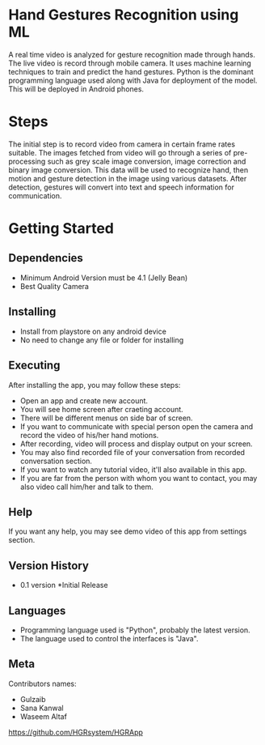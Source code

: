 #  Hand Gestures Recognition using ML

A real time video is analyzed for gesture recognition made through hands. The live video is record through mobile camera. It uses machine learning techniques to train and predict the hand gestures. Python is the dominant programming language used along with Java for deployment of the model. This will be deployed in Android phones.

# Steps
The initial step is to record video from camera in certain frame rates suitable. The images fetched from video will go through a series of pre-processing such as grey scale image conversion, image correction and binary image conversion. This data will be used to recognize hand, then motion and gesture detection in the image using various datasets. After detection, gestures will convert into text and speech information for communication. 


# Getting Started 

## Dependencies 
   * Minimum Android Version must be  4.1 (Jelly Bean) 
   * Best Quality Camera

## Installing 
   * Install from playstore on any android device
   * No need to change any file or folder for installing

## Executing
After installing the app, you may follow these steps:
   * Open an app and create new account.
   * You will see home screen after craeting account.
   * There will be different menus on side bar of screen.
   * If you want to communicate with special person open the camera and record the video of his/her hand motions.
   * After recording, video will process and display output on your screen.
   * You may also find recorded file of your conversation from recorded conversation section.
   * If you want to watch any tutorial video, it'll also available in this app.
   * If you are far from the person with whom you want to contact, you may also video call him/her and talk to them.

## Help
If you want any help, you may see demo video of this app from settings section.

## Version History
   * 0.1 version 
       *Initial Release
       
## Languages 
   * Programming language used is "Python", probably the latest version.
   * The language used to control the interfaces is "Java".

## Meta
Contributors names:
   * Gulzaib 
   * Sana Kanwal 
   * Waseem Altaf 

https://github.com/HGRsystem/HGRApp



    
